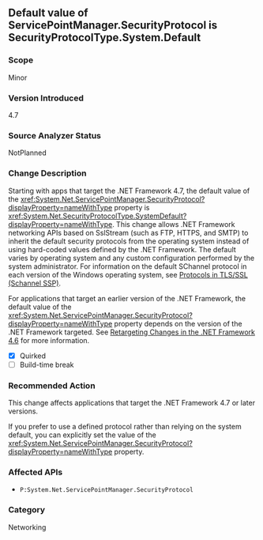 ## Default value of ServicePointManager.SecurityProtocol is SecurityProtocolType.System.Default

### Scope
Minor

### Version Introduced
4.7

### Source Analyzer Status
NotPlanned

### Change Description
Starting with apps that target the .NET Framework 4.7, the default value of the <xref:System.Net.ServicePointManager.SecurityProtocol?displayProperty=nameWithType> property is <xref:System.Net.SecurityProtocolType.SystemDefault?displayProperty=nameWithType>. This change allows .NET Framework networking APIs based on SslStream (such as FTP, HTTPS, and SMTP) to inherit the default security protocols from the operating system instead of using hard-coded values defined by the .NET Framework. The default varies by operating system and any custom configuration performed by the system administrator. For information on the default SChannel protocol in each version of the Windows operating system, see [Protocols in TLS/SSL (Schannel SSP)](https://msdn.microsoft.com/library/windows/desktop/mt808159.aspx).

For applications that target an earlier version of the .NET Framework, the default value of the <xref:System.Net.ServicePointManager.SecurityProtocol?displayProperty=nameWithType> property depends on the version of the .NET Framework targeted. See [Retargeting Changes in the .NET Framework 4.6](docs.microsoft.com/dotnet/framework/migration-guide/retargeting) for more information.

- [X] Quirked 
- [ ] Build-time break

### Recommended Action
This change affects applications that target the .NET Framework 4.7 or later versions. 

If you prefer to use a defined protocol rather than relying on the system default, you can explicitly set the value of the  <xref:System.Net.ServicePointManager.SecurityProtocol?displayProperty=nameWithType> property.

### Affected APIs
- `P:System.Net.ServicePointManager.SecurityProtocol`

### Category
Networking

<!-- breaking change id: 184 -->


